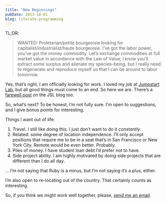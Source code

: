 ```yaml
---
title: "New Beginnings"
pubDate: 2013-10-01
blog: literate-programming
---
```



TL;DR:

> WANTED: Proletarian/petite bourgeoisie looking for capitalist/industrialist/haute bourgeoisie. I’ve got the labor power, you’ve got the money commodity. Let’s exchange commodities at full market value in accordance with the Law of Value; I know you’ll extract some surplus and alienate my species-being, but I really need to regenerate and reproduce myself so that I can be around to labor tomorrow.
> 

Yes, that’s right, I am officially looking for work. I loved my job at [Jumpstart Lab](http://jumpstartlab.com/), but all good things must come to an end. So here we are. There’s a [farewell post](http://jumpstartlab.com/news/archives/2013/10/01/a-fond-farewell) on the JSL blog too.

So, what’s next? To be honest, I’m not fully sure. I’m open to suggestions, and I give bonus points for interesting.

Things I want out of life:

1. Travel. I still like doing this. I just don’t want to do it *constantly*.
2. Related: some degree of location independence. I’ll only accept positions that require me to be in a seat that’s in San Francisco or New York City. Remote would be even better. Probably.
3. Piles of money. I have student loan debt I’d prefer not to have.
4. Side project ability. I am highly motivated by doing side projects that are different than I do all day.

… I’m not saying that Ruby is a minus, but I’m not saying it’s a plus, either.

I’m also open to re-locating out of the country. That certainly counts as interesting.

So, if you think we might work well together, please, [send me an email](mailto:steve@steveklabnik.com).
